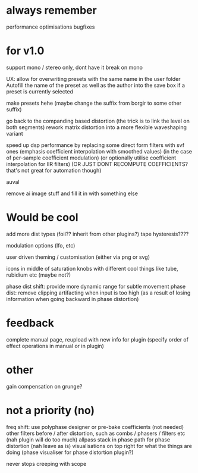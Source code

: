 # always remember

performance optimisations
bugfixes


# for v1.0

support mono / stereo only, dont have it break on mono

UX:
allow for overwriting presets with the same name in the user folder
Autofill the name of the preset as well as the author into the save box if a preset is currently selected

make presets hehe (maybe change the suffix from borgir to some other suffix)


go back to the companding based distortion (the trick is to link the level on both segments)
rework matrix distortion into a more flexible waveshaping variant

speed up dsp performance by replacing some direct form filters with svf ones (emphasis coefficient interpolation with smoothed values) (in the case of per-sample coefficient modulation) (or optionally utilise coefficient interpolation for IIR filters) (OR JUST DONT RECOMPUTE COEFFICIENTS? that's not great for automation though)

auval

remove ai image stuff and fill it in with something else

# Would be cool


add more dist types (foil?? inherit from other plugins?)
tape hysteresis???? 

modulation options (lfo, etc)

user driven theming / customisation (either via png or svg)

icons in middle of saturation knobs with different cool things like tube, rubidium etc (maybe not?)

phase dist shift: provide more dynamic range for subtle movement
phase dist: remove clipping artifacting when input is too high (as a result of losing information when going backward in phase distortion)


# feedback 

complete manual page, reupload with new info for plugin (specify order of effect operations in manual or in plugin)

# other
gain compensation on grunge?

# not a priority (no)

freq shift: use polyphase designer or pre-bake coefficients (not needed)
other filters before / after distortion, such as combs / phasers / filters etc  (nah plugin will do too much)
allpass stack in phase path for phase distortion (nah leave as is)
visualisations on top right for what the things are doing (phase visualiser for phase distortion plugin?)







never stops creeping with scope